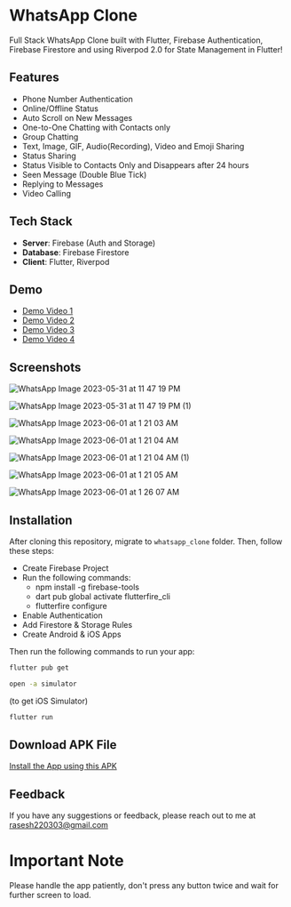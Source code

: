 # WhatsApp Clone

Full Stack WhatsApp Clone built with Flutter, Firebase Authentication, Firebase Firestore and using Riverpod 2.0 for State Management in Flutter!

## Features

- Phone Number Authentication
- Online/Offline Status
- Auto Scroll on New Messages
- One-to-One Chatting with Contacts only
- Group Chatting
- Text, Image, GIF, Audio(Recording), Video and Emoji Sharing
- Status Sharing
- Status Visible to Contacts Only and Disappears after 24 hours
- Seen Message (Double Blue Tick)
- Replying to Messages
- Video Calling

## Tech Stack

- **Server**: Firebase (Auth and Storage)
- **Database**: Firebase Firestore
- **Client**: Flutter, Riverpod

## Demo

- [Demo Video 1](https://drive.google.com/file/d/1zXm9dVLoETdLvvZ__ZBEInt7S6oypNft/view?usp=sharing)
- [Demo Video 2](https://drive.google.com/file/d/1zQ3yRuaP05kdB9tH94Hor7-cYZ9yegiU/view?usp=sharing)
- [Demo Video 3](https://drive.google.com/file/d/1zBp8cRdPMTJIsV7oRPkUdWUF5aI1S9F8/view?usp=sharing)
- [Demo Video 4](https://drive.google.com/file/d/1z-rMyjLXO1jyythNLCCvGvf4TBu6hpsw/view?usp=sharing)

## Screenshots

![WhatsApp Image 2023-05-31 at 11 47 19 PM](https://github.com/Rasesh-Srivastava/WhatsApp-Clone/assets/116264587/2041d0d9-82dd-47ae-89bf-37bf2a8bd538)

![WhatsApp Image 2023-05-31 at 11 47 19 PM (1)](https://github.com/Rasesh-Srivastava/WhatsApp-Clone/assets/116264587/8b53476d-14a3-4f7b-a6ac-b88f65c0d51c)

![WhatsApp Image 2023-06-01 at 1 21 03 AM](https://github.com/Rasesh-Srivastava/WhatsApp-Clone/assets/116264587/6c15605e-013f-42d3-b5d6-aab819871149)

![WhatsApp Image 2023-06-01 at 1 21 04 AM](https://github.com/Rasesh-Srivastava/WhatsApp-Clone/assets/116264587/2cd92fa1-6731-4392-ae6d-b6ea97fcb111)

![WhatsApp Image 2023-06-01 at 1 21 04 AM (1)](https://github.com/Rasesh-Srivastava/WhatsApp-Clone/assets/116264587/b1f2f68b-e25d-445e-83d2-2f5dc167a10d)

![WhatsApp Image 2023-06-01 at 1 21 05 AM](https://github.com/Rasesh-Srivastava/WhatsApp-Clone/assets/116264587/12f18c11-de01-477b-9a1f-81e03d05b7b1)

![WhatsApp Image 2023-06-01 at 1 26 07 AM](https://github.com/Rasesh-Srivastava/WhatsApp-Clone/assets/116264587/9b5b6ebf-5153-4217-bb5b-0134ad697b12)

## Installation
After cloning this repository, migrate to ```whatsapp_clone``` folder. Then, follow these steps:
- Create Firebase Project
- Run the following commands:
  - npm install -g firebase-tools
  - dart pub global activate flutterfire_cli
  - flutterfire configure
- Enable Authentication
- Add Firestore & Storage Rules
- Create Android & iOS Apps

Then run the following commands to run your app:
```bash
flutter pub get
```
```bash
open -a simulator
``` 
(to get iOS Simulator)

```bash
flutter run
```

## Download APK File

[Install the App using this APK](https://drive.google.com/file/d/1KNp6lC9iWPkSJhQw7wZ4cMF0gp_ei3Ga/view?usp=sharing)

## Feedback

If you have any suggestions or feedback, please reach out to me at rasesh220303@gmail.com

# Important Note

Please handle the app patiently, don't press any button twice and wait for further screen to load.
